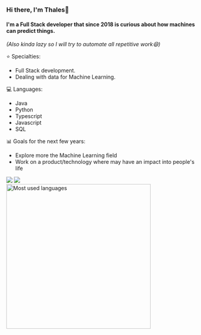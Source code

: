 ### Hi there, I'm Thales👋
#### I'm a Full Stack developer that since 2018 is curious about how machines can predict things.
*(Also kinda lazy so I will try to automate all repetitive work😄)*

<!--
**soutothales/soutothales** is a ✨ _special_ ✨ repository because its `README.md` (this file) appears on your GitHub profile.

Here are some ideas to get you started:

- 🔭 I’m currently working on ...
- 🌱 I’m currently learning ...
- 👯 I’m looking to collaborate on ...
- 🤔 I’m looking for help with ...
- 💬 Ask me about ...
- 📫 How to reach me: ...
- 😄 Pronouns: ...
- ⚡ Fun fact: ...
-->

⭐ Specialties:
- Full Stack development.
- Dealing with data for Machine Learning.

💻 Languages:
- Java
- Python
- Typescript
- Javascript
- SQL

📊 Goals for the next few years:
- Explore more the Machine Learning field
- Work on a product/technology where may have an impact into people's life

<div>
  <a href="https://instagram.com/thales.souto" target="_blank"><img src="https://img.shields.io/badge/-Instagram-%23E4405F?style=for-the-badge&logo=instagram&logoColor=white" target="_blank"></a>
  <a href="https://www.linkedin.com/in/soutothales/" target="_blank"><img src="https://img.shields.io/badge/-LinkedIn-%230077B5?style=for-the-badge&logo=linkedin&logoColor=white" target="_blank"></a> 
</div>

<div align="left">

<img width="380em" alt="Most used languages" src="https://github-readme-stats.vercel.app/api/top-langs/?username=soutothales&layout=compact&theme=dracula"/>
</div>
